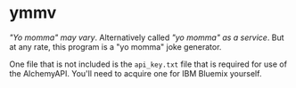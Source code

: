 # ymmv
*"Yo momma" may vary*. Alternatively called *"yo momma" as a service*. But at
any rate, this program is a "yo momma" joke generator.

One file that is not included is the `api_key.txt` file that is required for
use of the AlchemyAPI. You'll need to acquire one for IBM Bluemix yourself.
